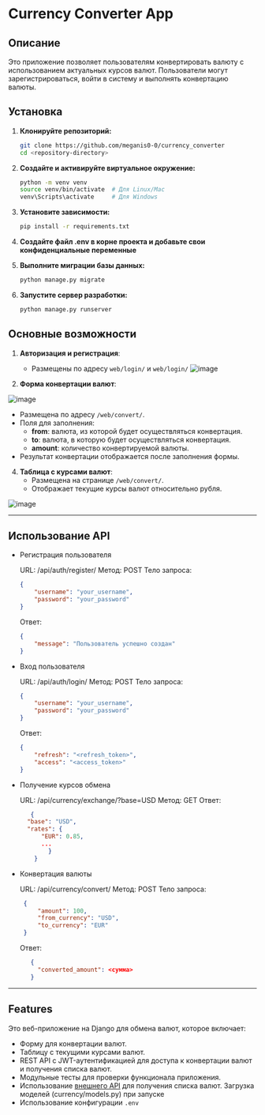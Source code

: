 # Currency Converter App

## Описание

Это приложение позволяет пользователям конвертировать валюту с использованием актуальных курсов валют. Пользователи могут зарегистрироваться, войти в систему и выполнять конвертацию валюты.

## Установка

1. **Клонируйте репозиторий:**
   ```bash
   git clone https://github.com/meganis0-0/currency_converter
   cd <repository-directory>
   ```

2. **Создайте и активируйте виртуальное окружение:**
   ```bash
   python -m venv venv
   source venv/bin/activate  # Для Linux/Mac
   venv\Scripts\activate     # Для Windows
   ```

3. **Установите зависимости:**
   ```bash
   pip install -r requirements.txt
   ```

4. **Создайте файл .env в корне проекта и добавьте свои конфиденциальные переменные**

5. **Выполните миграции базы данных:**
   ```bash
   python manage.py migrate
   ```

6. **Запустите сервер разработки:**
   ```bash
   python manage.py runserver
   ```

## Основные возможности
1. **Авторизация и регистрация**:
   - Размещены по адресу `web/login/` и `web/login/`
     ![image](https://github.com/user-attachments/assets/bfd4a279-2208-4a7f-9a7b-0d6ed9a05721)

3. **Форма конвертации валют**:

![image](https://github.com/user-attachments/assets/907db698-d16b-4916-bf2d-a04b1f280297)

   - Размещена по адресу `/web/convert/`.
   - Поля для заполнения:
     - **from**: валюта, из которой будет осуществляться конвертация.
     - **to**: валюта, в которую будет осуществляться конвертация.
     - **amount**: количество конвертируемой валюты.
   - Результат конвертации отображается после заполнения формы.

4. **Таблица с курсами валют**:
   - Размещена на странице `/web/convert/`.
   - Отображает текущие курсы валют относительно рубля.

![image](https://github.com/user-attachments/assets/6108a473-8816-461f-b108-b16f169e5439)


---

## Использование API
- Регистрация пользователя
  
   URL: /api/auth/register/
   Метод: POST
   Тело запроса:
   
   ```json
   {
       "username": "your_username",
       "password": "your_password"
   }
   ```
   
   Ответ:
   
   ```json
   {
       "message": "Пользователь успешно создан"
   }
   ```

- Вход пользователя
  
   URL: /api/auth/login/
   Метод: POST
   Тело запроса:
   
   ```json
   {
       "username": "your_username",
       "password": "your_password"
   }
   ```
   
   Ответ:
   
   ```json
   {
       "refresh": "<refresh_token>",
       "access": "<access_token>"
   }
   ```

- Получение курсов обмена
  
   URL: /api/currency/exchange/?base=USD
   Метод: GET
   Ответ:
   
  ```json
     {
    "base": "USD",
    "rates": {
        "EUR": 0.85,
        ...
          }
      }
  ```

- Конвертация валюты

   URL: /api/currency/convert/
   Метод: POST
   Тело запроса:
   
  ```json
   {
       "amount": 100,
       "from_currency": "USD",
       "to_currency": "EUR"
   }
  ```
   
   Ответ:
   
  ```json
     {
       "converted_amount": <сумма>
     }
  ```

---

## Features
Это веб-приложение на Django для обмена валют, которое включает:
- Форму для конвертации валют.
- Таблицу с текущими курсами валют.
- REST API с JWT-аутентификацией для доступа к конвертации валют и получения списка валют.
- Модульные тесты для проверки функционала приложения.
- Использование [внешнего API](https://www.cbr-xml-daily.ru/daily_json.js) для получения списка валют. Загрузка моделей (currency/models.py) при запуске
- Использование конфигурации `.env` <br>
